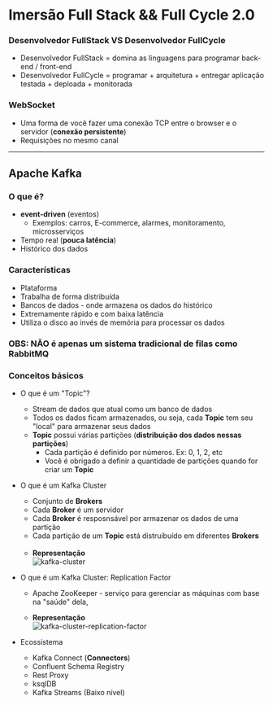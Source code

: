 # Imersão Full Stack && Full Cycle 2.0

### Desenvolvedor FullStack VS Desenvolvedor FullCycle

* Desenvolvedor FullStack = domina as linguagens para programar back-end / front-end
* Desenvolvedor FullCycle = programar + arquitetura + entregar aplicação testada + deploada + monitorada

### WebSocket

* Uma forma de você fazer uma conexão TCP entre o browser e o servidor (**conexão persistente**)
* Requisições no mesmo canal

---

## Apache Kafka

### O que é?
* **event-driven** (eventos)
  * Exemplos: carros, E-commerce, alarmes, monitoramento, microsserviços
* Tempo real (**pouca latência**)
* Histórico dos dados

### Características
* Plataforma
* Trabalha de forma distribuída  
* Bancos de dados - onde armazena os dados do histórico
* Extremamente rápido e com baixa latência
* Utiliza o disco ao invés de memória para processar os dados

### **OBS**: **NÃO** é apenas um sistema tradicional de filas como **RabbitMQ**

### Conceitos básicos

* O que é um "Topic"?

  * Stream de dados que atual como um banco de dados
  * Todos os dados ficam armazenados, ou seja, cada **Topic** tem seu "local" para armazenar seus dados
  * **Topic** possui várias partições (**distribuição dos dados nessas partições**)
    * Cada partição é definido por números. Ex: 0, 1, 2, etc
    * Você é obrigado a definir a quantidade de partições quando for criar um **Topic**   

* O que é um Kafka Cluster

  * Conjunto de **Brokers**
  * Cada **Broker** é um servidor
  * Cada **Broker** é resposnsável por armazenar os dados de uma partição
  * Cada partição de um **Topic** está distruibuído em diferentes **Brokers**
  
  <br>
  
  * **Representação**
    <br>
    ![kafka-cluster]()
  
* O que é um Kafka Cluster: Replication Factor
  * Apache ZooKeeper - serviço para gerenciar as máquinas com base na "saúde" dela,

  * **Representação**
    <br>
    ![kafka-cluster-replication-factor]()

* Ecossistema
  * Kafka Connect (**Connectors**)
  * Confluent Schema Registry
  * Rest Proxy
  * ksqlDB
  * Kafka Streams (Baixo nível)
